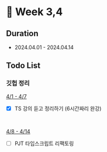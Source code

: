# 📅 Week 3,4
 
## Duration
- 2024.04.01 - 2024.04.14

## Todo List

### 깃헙 정리
<u> 4/1 - 4/7 </u>
- [X] TS 강의 듣고 정리하기 (6시간짜리 완강)

<br/>

<u> 4/8 - 4/14 </u>
- [ ] PJT 타입스크립트 리팩토링
